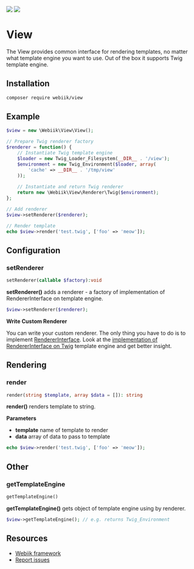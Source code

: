 <p align="left">
<img src="https://img.shields.io/packagist/l/webiik/webiik.svg"/>
<img src="https://img.shields.io/badge/dependencies-0-brightgreen.svg"/>
</p>

View
====
The View provides common interface for rendering templates, no matter what template engine you want to use. Out of the box it supports Twig template engine.

Installation
------------
```bash
composer require webiik/view
```

Example
-------
```php
$view = new \Webiik\View\View();

// Prepare Twig renderer factory
$renderer = function() {
    // Instantiate Twig template engine
    $loader = new Twig_Loader_Filesystem(__DIR__ . '/view');
    $environment = new Twig_Environment($loader, array(
        'cache' => __DIR__ . '/tmp/view'
    ));
    
    // Instantiate and return Twig renderer 
    return new \Webiik\View\Renderer\Twig($environment);
};

// Add renderer
$view->setRenderer($renderer);

// Render template
echo $view->render('test.twig', ['foo' => 'meow']);
```

Configuration
-------------
### setRenderer
```php
setRenderer(callable $factory):void
```
**setRenderer()** adds a renderer - a factory of implementation of RendererInterface on template engine. 
```php
$view->setRenderer($renderer);
```

**Write Custom Renderer**

You can write your custom renderer. The only thing you have to do is to implement [RendererInterface](Renderer/RendererInterface.php). Look at the [implementation of RendererInterface on Twig](Renderer/Twig.php) template engine and get better insight.

Rendering
---------
### render
```php
render(string $template, array $data = []): string
```
**render()** renders template to string.

**Parameters**
* **template** name of template to render
* **data** array of data to pass to template 
```php
echo $view->render('test.twig', ['foo' => 'meow']);
```

Other
-----
### getTemplateEngine
```php
getTemplateEngine()
```
**getTemplateEngine()** gets object of template engine using by renderer.
```php
$view->getTemplateEngine(); // e.g. returns Twig_Environment
```

Resources
---------
* [Webiik framework][1]
* [Report issues][2]

[1]: https://github.com/webiik/webiik
[2]: https://github.com/webiik/webiik/issues